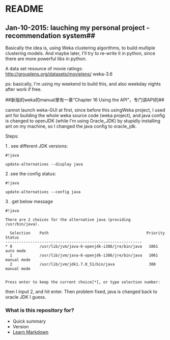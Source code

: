 # README #

## Jan-10-2015: lauching my personal project - recommendation system##
Basically the idea is, using Weka clustering algorithms, to build multiple clustering models.
And maybe later, I'll try to re-write it in python, since there are more powerful libs in python.

A data set resource of movie ratings: http://grouplens.org/datasets/movielens/
weka-3.6

ps: basically, I'm using my weekend to build this, and also weekday nights after work if free.

##新版的weka的manual里有一章“Chapter 16 Using the API”，专门讲API的##

cannot launch weka-GUI at first, since before this usingWeka project, I used ant for building the whole weka source code (weka project), and java config is changed to openJDK (while I'm using Oracle_JDK) by stupidly installing ant on my machine, so I changed the java config to oracle_jdk.

Steps:

1 . see different JDK versions: 

```
#!java

update-alternatives --display java
```
2 .see the config status:

```
#!java

update-alternatives --config java

```
3 . get below message

```
#!java

There are 2 choices for the alternative java (providing /usr/bin/java).

  Selection    Path                                           Priority   Status
------------------------------------------------------------
* 0            /usr/lib/jvm/java-6-openjdk-i386/jre/bin/java   1061      auto mode
  1            /usr/lib/jvm/java-6-openjdk-i386/jre/bin/java   1061      manual mode
  2            /usr/lib/jvm/jdk1.7.0_51/bin/java               300       manual mode


Press enter to keep the current choice[*], or type selection number: 

```
then I input 2, and hit enter. Then problem fixed, java is changed back to oracle JDK I guess.



### What is this repository for? ###

* Quick summary
* Version
* [Learn Markdown](https://bitbucket.org/tutorials/markdowndemo)